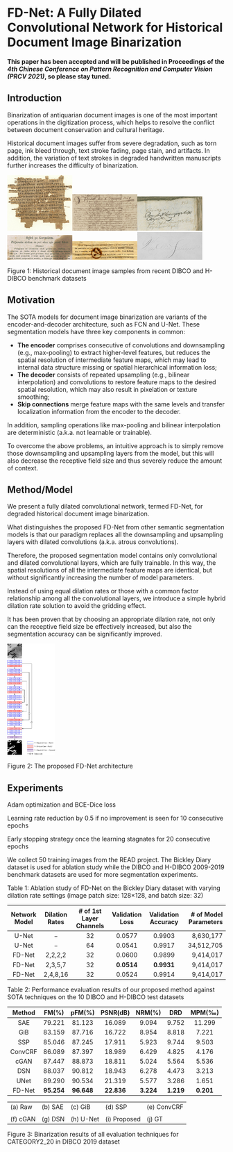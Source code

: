 # FD-Net: A Fully Dilated Convolutional Network for Historical Document Image Binarization

**This paper has been accepted and will be published in Proceedings of the *4th Chinese Conference on Pattern Recognition and Computer Vision (PRCV 2021)*, so please stay tuned.**

## Introduction

Binarization of antiquarian document images is one of the most important operations in the digitization process, which helps to resolve the conflict between document conservation and cultural heritage.

Historical document images suffer from severe degradation, such as torn page, ink bleed through, text stroke fading, page stain, and artifacts. In addition, the variation of text strokes in degraded handwritten manuscripts further increases the difficulty of binarization.

<img src="images/fig1_torn_pages.jpg" alt="fig1_torn_pages" width="150" /><img src="images/fig1_ink_bleed_through.jpg" alt="fig1_ink_bleed_through" width="150" /><img src="images/fig1_text_stroke_fading.jpg" alt="fig1_text_stroke_fading" width="150" /><img src="images/fig1_page_stain.jpg" alt="fig1_page_stain" width="150" /><img src="images/fig1_library_seal.jpg" alt="fig1_library_seal" width="150" /><img src="images/fig1_text_stroke_width_change.jpg" alt="fig1_text_stroke_width_change" width="150" />

Figure 1: Historical document image samples from recent DIBCO and H-DIBCO benchmark datasets

## Motivation

The SOTA models for document image binarization are variants of the encoder-and-decoder architecture, such as FCN and U-Net. These segmentation models have three key components in common:

- **The encoder** comprises consecutive of convolutions and downsampling (e.g., max-pooling) to extract higher-level features, but reduces the spatial resolution of intermediate feature maps, which may lead to internal data structure missing or spatial hierarchical information loss;
- **The decoder** consists of repeated upsampling (e.g., bilinear interpolation) and convolutions to restore feature maps to the desired spatial resolution, which may also result in pixelation or texture smoothing;
- **Skip connections** merge feature maps with the same levels and transfer localization information from the encoder to the decoder.

In addition, sampling operations like max-pooling and bilinear interpolation are deterministic (a.k.a. not learnable or trainable).

To overcome the above problems, an intuitive approach is to simply remove those downsampling and upsampling layers from the model, but this will also decrease the receptive field size and thus severely reduce the amount of context.

## Method/Model

We present a fully dilated convolutional network, termed FD-Net, for degraded historical document image binarization.

What distinguishes the proposed FD-Net from other semantic segmentation models is that our paradigm replaces all the downsampling and upsampling layers with dilated convolutions (a.k.a. atrous convolutions).

Therefore, the proposed segmentation model contains only convolutional and dilated convolutional layers, which are fully trainable. In this way, the spatial resolutions of all the intermediate feature maps are identical, but without significantly increasing the number of model parameters.

Instead of using equal dilation rates or those with a common factor relationship among all the convolutional layers, we introduce a simple hybrid dilation rate solution to avoid the gridding effect.

It has been proven that by choosing an appropriate dilation rate, not only can the receptive field size be effectively increased, but also the segmentation accuracy can be significantly improved.

<img src="images/fig2_network_architecture.png" alt="fig2_network_architecture" style="zoom:25%;" />

Figure 2: The proposed FD-Net architecture

## Experiments

Adam optimization and BCE-Dice loss

Learning rate reduction by 0.5 if no improvement is seen for 10 consecutive epochs

Early stopping strategy once the learning stagnates for 20 consecutive epochs

We collect 50 training images from the READ project. The Bickley Diary dataset is used for ablation study while the DIBCO and H-DIBCO 2009-2019 benchmark datasets are used for more segmentation experiments.

Table 1: Ablation study of FD-Net on the Bickley Diary dataset with varying dilation rate settings (image patch size: 128×128, and batch size: 32)

| Network Model |  Dilation Rates | # of 1st Layer Channels | Validation Loss | Validation Accuracy | # of Model Parameters |
|:-------------:|:---------------:|:-----------------------:|:----------------:|:--------------------:|----------------------:|
|      U-Net    |         −       |            32           |       0.0577    |           0.9903    |          8,630,177    |
|      U-Net    |         −       |            64           |       0.0541    |           0.9917    |         34,512,705    |
|     FD-Net    |      2,2,2,2    |            32           |       0.0600    |           0.9899    |          9,414,017    |
|     FD-Net    |      2,3,5,7    |            32           |   **0.0514**    |       **0.9931**    |          9,414,017    |
|     FD-Net    |     2,4,8,16    |            32           |       0.0524    |           0.9914    |          9,414,017    |

Table 2: Performance evaluation results of our proposed method against SOTA techniques on the 10 DIBCO and H-DIBCO test datasets

| Method  |   FM(%)    |   pFM(%)   |  PSNR(dB)  |  NRM(%)   |    DRD    |  MPM(‰)   |
| :-----: | :--------: | :--------: | :--------: | :-------: | :-------: | :-------: |
|   SAE   |   79.221   |   81.123   |   16.089   |   9.094   |   9.752   |  11.299   |
|   GiB   |   83.159   |   87.716   |   16.722   |   8.954   |   8.818   |   7.221   |
|   SSP   |   85.046   |   87.245   |   17.911   |   5.923   |   9.744   |   9.503   |
| ConvCRF |   86.089   |   87.397   |   18.989   |   6.429   |   4.825   |   4.176   |
|  cGAN   |   87.447   |   88.873   |   18.811   |   5.024   |   5.564   |   5.536   |
|   DSN   |   88.037   |   90.812   |   18.943   |   6.278   |   4.473   |   3.213   |
|  UNet   |   89.290   |   90.534   |   21.319   |   5.577   |   3.286   |   1.651   |
| FD-Net  | **95.254** | **96.648** | **22.836** | **3.224** | **1.219** | **0.201** |

|          |         |           |              |             |
| -------- | ------- | --------- | ------------ | ----------- |
| (a) Raw  | (b) SAE | (c) GiB   | (d) SSP      | (e) ConvCRF |
|          |         |           |              |             |
| (f) cGAN | (g) DSN | (h) U-Net | (i) Proposed | (j) GT      |

Figure 3: Binarization results of all evaluation techniques for CATEGORY2_20 in DIBCO 2019 dataset